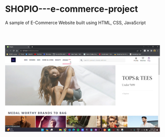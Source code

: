 # SHOPIO---e-commerce-project
A sample of E-Commerce Website built using HTML, CSS, JavaScript

<br>
<br>
<br>
<img alt="GIF" src="https://github.com/Mayurdhamgunde/SHOPIO---e-commerce-project/blob/main/project-images/img-2.png?raw=true" />
